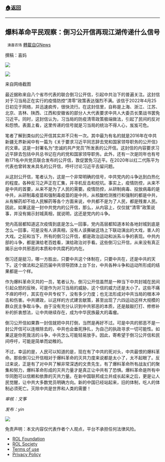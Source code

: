 ###  [:house:返回](README.md)
---


## 爆料革命平民观察：倒习公开信再现江湖传递什么信号
` 澳喜农场` [轉載自GNews](https://gnews.org/zh-hans/2443140/)

撰稿：喜妈

![](https://lh3.googleusercontent.com/xRjWOi9EH8bz0k6Vi1l4whyB_vud40dDmtf5zFPXzZ5UWB6ae1GqKdpKJaqwbzF4ivwin51T7IEMzBphESA_hKXp67dWooxFVW-0LBFGkKKe9X1qu1pNs5fR7pPwXTR_M0fa1yDLGVjKVxbmhg)
 
![](https://lh5.googleusercontent.com/QtvdNe79Qd8pBUQ0P5_TVuFfEAkBdYkbK1j7pMV2bW2KcEBXY0nedQKR074pNvm0r8g9TO-5g9Wkz46oDoibl128Frzdf103-8xT_vK2rmTW5j9cPc2XEDbFpDuvVQ2HuzhJyh9qscyD5y-tcA)
 
来自网络截图
 
最近据称来自八个省市代表的联合倒习公开信，引起中共治下的普遍关注。这封信对于习当局正在实行的疫情防控“清零”政策表达强烈不满。该信于2022年4月25日初见于网络，并迅速疯传，很快流行。在这封信里，自称是上海、浙江、江苏、北京、吉林、陕西、江西和安徽省的部分人大代表要求中共人大委员长栗战书罢免习近平。同时，这封信认为，习当局的防疫清零政策极端做法，引起了民间的反对和怨愤。表面上看，这里传递的信号就是习当局的统治不得人心，岌岌可危。
 
笔者了解到类似的公开信其实并不只有一次。其中最为有名的就是2016年在中共新疆无界新闻中有一篇为《关于要求习近平同志辞去党和国家领导职务的公开信》的文章。这是一封署名为“忠诚的共产党员”所发表的公开信。这封信的内容要求习近平辞去包括中共总书记在内的党和国家领导职务。此外，还有一次是同年也有号称171名中共党员联合发布的公开信，敦促罢免习近平。在2020年以红二代陈平为代表也曾转发未具名的公开信，呼吁讨论习近平去留问题。
 
从这封公开信，笔者认为，这是一个非常明确的信号，中共党内的斗争达到白热化的程度。各种反习之声正在汇集，并寻机反击和挖坑。事实上，疫情防控，从来不是中共的首要，从来不是为了人民的需要。疫情防控，从研制病毒、投放病毒的是中共，从研制毒疫苗和强制毒疫苗的是中共，从核酸检测推行和强制的都是中共，从有解药却不给人民解药等各个方面来说，中共都不是为了人民，都是残害人民。因此，如果这是一封中共党内的公开信，那么，从内容上，仅仅就“清零”政策说事，并没有揭示封城真相，就说明，这还是党内的斗争。
 
党内高层都知道这次疫情到底是怎么一回事，党内高层都知道本轮各地封城到底是怎么一回事，可是没有人讲真相，没有人该撕破这场上下联动演出的大戏，害人的大戏。之前和当下，所有的倒习公开信，都是政治运动和派系斗争的表现。中共内部的斗争，都是演给老百姓看，演给政治对手看。这些倒习公开信，从来没有真正揭示出中共邪恶的本质和中共腐朽的内在。
 
倒习还是挺习，哪一方胜出，只要中共这个体制在，只要中共在，还是中共的天下。这个做法和之前历届中共领导团体上台下台，中共各种斗争和运动所形成的结果都是一个样。
 
作为爆料革命灭共的一员，笔者认为，倒习公开信虽然是一种当下中共封城在民间引起众怒的反映，可是作为对习当局的威胁，这个信的威力还是太小了。这些不痛不痒的呼吁，其实在中共专权下，没有多少力度；也无法形成对中共当局的根本冲击和伤害。中共建政，以这样的方式建言献策，甚至出现了六四运动这样大规模的群众民主争取斗争。由于没有充分认识到中共邪恶的本质，还是敲敲打打、修修补补的折衷想法，让中共继续存在，成为中华民族最大的毒瘤。
 
倒习公开信如果靠一封信就把中共打倒，当然是再好不过。可是中共的邪恶不是一封公开信可以连根除去的，中共也会垂死挣扎，为自己的执政寻求一切可能性。如果这是你死我活的斗争，中共怎么可能轻易放手。因此，寄希望于倒习公开信和民间呼吁，可能是简单而幼稚的。
 
不过，幸运的是，人民可以知道的是，现在有了中共的死对头，中共最恨的爆料革命。那些倒习公开信相对于爆料革命的灭共力度来说都是太小了，太不起眼了。反过来说，正是有了对中共了解非常深透的文贵先生，有了爆料革命所有战友们的聚集和努力，爆料革命形成的灭共力量才是真正让中共有了恐惧。爆料革命是所有中华同胞可以信赖和依靠的灭共力量。在新中国联邦成立并成长起来之后，更是让人民觉醒，让中共大多数党员明确方向。新的中国已经站起来，旧的体制，吃人的体制必须死亡。灭除中共是世界和人类的需要！
 
*审核：文筝*
 
*发布：yin*
 
![](https://lh4.googleusercontent.com/_dO50DY7ZIjBw4NHprzh4F2wWUAjqtq3G0K-vHD-WXSmrDcnCcE5LZRAZ6sOcLryO3kk-8-gZ4e1O5nDh2m4z3jxDElCYOafkk1xH7JlwhXntAezjNxmzRCbP3GzxqYIuzin-JZaUeFQrzJ3xA)

免责声明：本文内容仅代表作者个人观点，平台不承担任何法律风险。
  
- [ROL Foundation](https://rolfoundation.org/)
- [ROL Society](https://rolsociety.org/)
- [Terms of use](https://gnews.org/terms-of-use-3/)
- [Privacy Policy](https://gnews.org/privacy-policy/)
